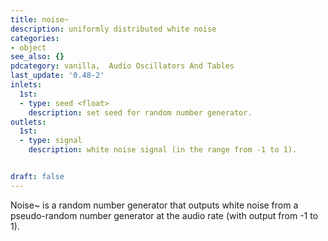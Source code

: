 ```yaml
---
title: noise~
description: uniformly distributed white noise
categories:
- object
see_also: {}
pdcategory: vanilla,  Audio Oscillators And Tables
last_update: '0.48-2'
inlets:
  1st:
  - type: seed <float>
    description: set seed for random number generator.
outlets:
  1st:
  - type: signal
    description: white noise signal (in the range from -1 to 1).


draft: false
---
```

Noise~ is a random number generator that outputs white noise from a pseudo-random number generator at the audio rate (with output from -1 to 1).
